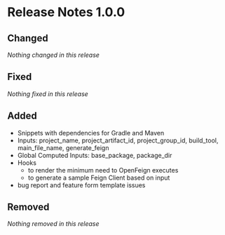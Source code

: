 # Release Notes 1.0.0

## Changed

_Nothing changed in this release_

## Fixed

_Nothing fixed in this release_

## Added

- Snippets with dependencies for Gradle and Maven
- Inputs: project_name, project_artifact_id, project_group_id, build_tool, main_file_name, generate_feign
- Global Computed Inputs: base_package, package_dir
- Hooks
  - to render the minimum need to OpenFeign executes
  - to generate a sample Feign Client based on input
- bug report and feature form template issues

## Removed

_Nothing removed in this release_
